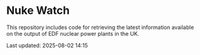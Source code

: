 # Nuke Watch

This repository includes code for retrieving the latest information available on the output of EDF nuclear power plants in the UK.

Last updated: 2025-08-02 14:15